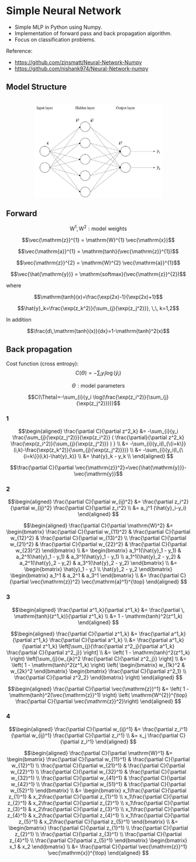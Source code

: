 # Simple Neural Network

<!--https://latex.codecogs.com/eqneditor/editor.php-->

- Simple MLP in Python using Numpy.
- Implementation of forward pass and back propagation algorithm.
- Focus on classification problems.

Reference:
- https://github.com/zinsmatt/Neural-Network-Numpy
- https://github.com/nishank974/Neural-Network-numpy


## Model Structure

<p align="center">
<br >
<img src="model_strc.png" width=350>
</p>

## Forward

<!--
<p align="center">
<img src="https://latex.codecogs.com/gif.latex?%5Cmathrm%7BW%7D%5E1%2C%5Cmathrm%7BW%7D%5E2%3A%20%5Cmathrm%7Bmodel%20%5C%2C%5C%2C%20weights%7D">
<br >
<img src="https://latex.codecogs.com/gif.latex?%5Cvec%7B%5Cmathrm%7Bz%7D%7D%5E%7B1%7D%20%3D%20%5Cmathrm%7BW%7D%5E%7B1%7D%20%5Cvec%7B%5Cmathrm%7Bx%7D%7D">
<br >
<img src="https://latex.codecogs.com/gif.latex?%5Cvec%7B%5Cmathrm%7Ba%7D%7D%5E%7B1%7D%20%3D%20%5Cmathrm%7Btanh%7D%28%5Cvec%7B%5Cmathrm%7Bz%7D%7D%5E%7B1%7D%29">
<br >
<img src="https://latex.codecogs.com/gif.latex?%5Cvec%7B%5Cmathrm%7Bz%7D%7D%5E%7B2%7D%20%3D%20%5Cmathrm%7BW%7D%5E%7B2%7D%20%5Cvec%7B%5Cmathrm%7Ba%7D%7D%5E%7B1%7D">
</p>
-->

$$\mathrm{W}^1,\mathrm{W}^2: \mathrm{model \,\, weights}$$

$$\vec{\mathrm{z}}^{1} = \mathrm{W}^{1} \vec{\mathrm{x}}$$

$$\vec{\mathrm{a}}^{1} = \mathrm{tanh}(\vec{\mathrm{z}}^{1})$$

$$\vec{\mathrm{z}}^{2} = \mathrm{W}^{2} \vec{\mathrm{a}}^{1}$$

$$\vec{\hat{\mathrm{y}}} = \mathrm{softmax}(\vec{\mathrm{z}}^{2})$$

where

<!--
<p align="center">
<img src="https://latex.codecogs.com/gif.latex?%5Cmathrm%7Btanh%7D%28x%29%3D%5Cfrac%7B%5Cexp%282x%29-1%7D%7B%5Cexp%282x%29&plus;1%7D">
<br >
<img src="https://latex.codecogs.com/gif.latex?%5Chat%7By%7D_k%3D%5Cfrac%7B%5Cexp%28z_k%5E2%29%7D%7B%5Csum_%7Bj%7D%7B%5Cexp%28z_j%5E2%29%7D%7D%2C%20%5C%2C%5C%2C%20k%3D1%2C2">
</p>
-->

$$\mathrm{tanh}(x)=\frac{\exp(2x)-1}{\exp(2x)+1}$$

$$\hat{y}_k=\frac{\exp(z_k^2)}{\sum_{j}{\exp(z_j^2)}}, \,\, k=1,2$$

In addition

<!--
<p align="center">
<img src="https://latex.codecogs.com/gif.latex?%5Cfrac%7Bd%5C%2C%5Cmathrm%7Btanh%7D%28x%29%7D%7Bdx%7D%3D1-%5Cmathrm%7Btanh%7D%5E2%28x%29">
</p>
-->

$$\frac{d\,\mathrm{tanh}(x)}{dx}=1-\mathrm{tanh}^2(x)$$

## Back propagation

Cost function (cross entropy):
$$C(\Theta)=-\sum_{i}{y_i \log(\hat{y}_{i})}$$

$$\Theta:\mathrm{model \,\, parameters}$$

$$C(\Theta)=-\sum_{i}{y_i \log(\frac{\exp(z_i^2)}{\sum_{j}{\exp(z_j^2)}})}$$

### 1
$$\begin{aligned}
\frac{\partial C}{\partial z^2_k} &= -\sum_{i}{y_i \frac{\sum_{j}{\exp(z_j^2)}}{\exp(z_i^2)} ( \frac{\partial}{\partial z^2_k} \frac{\exp(z_i^2)}{\sum_{j}{\exp(z_j^2)}} ) } \\
&= -\sum_{i}{y_i(I_{\{i=k\}}(i,k)-\frac{\exp(z_k^2)}{\sum_{j}{\exp(z_j^2)}})} \\
&= -\sum_{i}{y_i(I_{\{i=k\}}(i,k)-\hat{y}_k)} \\
&= \hat{y}_k - y_k \\
\end{aligned}
$$

$$\frac{\partial C}{\partial \vec{\mathrm{z}}^2}=\vec{\hat{\mathrm{y}}}-\vec{\mathrm{y}}$$

### 2
$$\begin{aligned}
\frac{\partial C}{\partial w_{ij}^2} &= \frac{\partial z_i^2}{\partial w_{ij}^2} \frac{\partial C}{\partial z_i^2} \\
&= a_j^1 (\hat{y}_i-y_i)
\end{aligned}
$$

$$\begin{aligned}
\frac{\partial C}{\partial \mathrm{W}^2} 
&= \begin{bmatrix}
\frac{\partial C}{\partial w_{11}^2} & \frac{\partial C}{\partial w_{12}^2} & \frac{\partial C}{\partial w_{13}^2} \\
\frac{\partial C}{\partial w_{21}^2} & \frac{\partial C}{\partial w_{22}^2} & \frac{\partial C}{\partial w_{23}^2}
\end{bmatrix} \\
&= \begin{bmatrix}
a_1^1(\hat{y}_1 - y_1) & a_2^1(\hat{y}_1 - y_1) & a_3^1(\hat{y}_1 - y_1) \\
a_1^1(\hat{y}_2 - y_2) & a_2^1(\hat{y}_2 - y_2) & a_3^1(\hat{y}_2 - y_2)
\end{bmatrix} \\
&= \begin{bmatrix}
\hat{y}_1 - y_1 \\
\hat{y}_2 - y_2
\end{bmatrix}
\begin{bmatrix}
a_1^1 & a_2^1 & a_3^1
\end{bmatrix} \\
&= \frac{\partial C}{\partial \vec{\mathrm{z}}^2} \vec{\mathrm{a}^1}^{\top}
\end{aligned}
$$

### 3

$$\begin{aligned}
\frac{\partial a^1_k}{\partial z^1_k} &= \frac{\partial \, \mathrm{tanh}(z^1_k)}{\partial z^1_k} \\
&= 1 - \mathrm{tanh}^2(z^1_k)
\end{aligned}
$$

$$\begin{aligned}
\frac{\partial C}{\partial z^1_k} &= \frac{\partial a^1_k}{\partial z^1_k} \frac{\partial C}{\partial a^1_k} \\
&= \frac{\partial a^1_k}{\partial z^1_k} \left[\sum_{j}{\frac{\partial z^2_j}{\partial a^1_k} \frac{\partial C}{\partial z^2_j}} \right] \\
&= \left( 1 - \mathrm{tanh}^2(z^1_k) \right) \left[\sum_{j}{w_{jk}^2 \frac{\partial C}{\partial z^2_j}} \right] \\
&= \left( 1 - \mathrm{tanh}^2(z^1_k) \right) \left( \begin{bmatrix}
w_{1k}^2 & w_{2k}^2
\end{bmatrix} \begin{bmatrix}
\frac{\partial C}{\partial z^2_1} \\ \frac{\partial C}{\partial z^2_2}
\end{bmatrix} \right)
\end{aligned}
$$

$$\begin{aligned}
\frac{\partial C}{\partial \vec{\mathrm{z}}^1} &= \left( 1 - \mathrm{tanh}^2(\vec{\mathrm{z}}^1) \right) \left( \mathrm{W^{2}}^{\top} \frac{\partial C}{\partial \vec{\mathrm{z}}^2}\right)
\end{aligned}
$$

### 4

$$\begin{aligned}
\frac{\partial C}{\partial w_{ij}^1} &= \frac{\partial z_i^1}{\partial w_{ij}^1} \frac{\partial C}{\partial z_i^1} \\
&= x_j \frac{\partial C}{\partial z_i^1}
\end{aligned}
$$

$$\begin{aligned}
\frac{\partial C}{\partial \mathrm{W}^1}
&= \begin{bmatrix}
\frac{\partial C}{\partial w_{11}^1} & \frac{\partial C}{\partial w_{12}^1} \\
\frac{\partial C}{\partial w_{21}^1} & \frac{\partial C}{\partial w_{22}^1} \\
\frac{\partial C}{\partial w_{32}^1} & \frac{\partial C}{\partial w_{32}^1} \\
\frac{\partial C}{\partial w_{41}^1} & \frac{\partial C}{\partial w_{42}^1} \\
\frac{\partial C}{\partial w_{51}^1} & \frac{\partial C}{\partial w_{52}^1}
\end{bmatrix} \\
&= \begin{bmatrix}
x_1\frac{\partial C}{\partial z_{1}^1} & x_2\frac{\partial C}{\partial z_{1}^1} \\
x_1\frac{\partial C}{\partial z_{2}^1} & x_2\frac{\partial C}{\partial z_{2}^1} \\
x_1\frac{\partial C}{\partial z_{3}^1} & x_2\frac{\partial C}{\partial z_{3}^1} \\
x_1\frac{\partial C}{\partial z_{4}^1} & x_2\frac{\partial C}{\partial z_{4}^1} \\
x_1\frac{\partial C}{\partial z_{5}^1} & x_2\frac{\partial C}{\partial z_{5}^1}
\end{bmatrix} \\
&= \begin{bmatrix}
\frac{\partial C}{\partial z_{1}^1} \\
\frac{\partial C}{\partial z_{2}^1} \\
\frac{\partial C}{\partial z_{3}^1} \\
\frac{\partial C}{\partial z_{4}^1} \\
\frac{\partial C}{\partial z_{5}^1}
\end{bmatrix} \begin{bmatrix} x_1 & x_2 \end{bmatrix} \\
&= \frac{\partial C}{\partial \vec{\mathrm{z}}^1} \vec{\mathrm{x}}^{\top}
\end{aligned}
$$